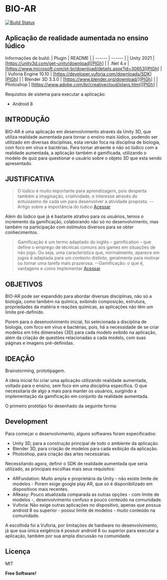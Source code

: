 # BIO-AR
[![Build Status](https://travis-ci.org/joemccann/dillinger.svg?branch=master)](https://travis-ci.org/joemccann/dillinger)

## Aplicação de realidade aumentada no ensino lúdico

Informações de build:
| Plugin | README |
| ------ | ------ |
| Unity 2021 | [https://unity3d.com/get-unity/download][PlGh] |
| .Net 4.x | [https://www.microsoft.com/pt-br/download/details.aspx?id=30653][PlGh] |
| Vuforia Engine 10.10 | [https://developer.vuforia.com/downloads/SDK][PlGh] |
| Blender 3D 3.3.0 | [https://www.blender.org/download/][PlGh] |
| Photoshop | [https://www.adobe.com/br/creativecloud/plans.html][PlGh] |


Requisitos de sistema para executar a aplicação:
 - Android 8

##  INTRODUÇÃO

BIO-AR é uma aplicação em desenvolvimento através da Unity 3D, que utiliza realidade aumentada para tornar o ensino mais lúdico, podendo ser utilizado em diversas disciplinas, esta versão foca na disciplina de biologia, com foco em vírus e bactérias. Para tornar atraente e não só lúdico com a realidade aumentada, a aplicação também é gamificada, utilizando o modelo de quiz para questionar o usuário sobre o objeto 3D que esta sendo apresentado.

## JUSTIFICATIVA

> O lúdico é muito importante para aprendizagem, pois desperta também a imaginação, criatividade, e interesse através do entusiasmo de cada um para desenvolver a atividade proposta.
 --Artigo sobre a importância do lúdico [Acessar](https://monografias.brasilescola.uol.com.br/educacao/a-importancia-ludico-na-educacao-infantil.htm#:~:text=As%20atividades%20l%C3%BAdicas%20auxiliam%20no,tornando%20o%20ensino%20de%20qualidade.)

Além do lúdico que já é bastante atrativo para os usuários, temos o incremento da gamificação, colaborando não só no desenvolvimento, mas também na participação com estímulos diversos para se obter conhecimentos.

> Gamificação é um termo adaptado do inglês – gamification – que define o emprego de técnicas comuns aos games em situações de não jogo. Ou seja, uma característica que, normalmente, aparece em jogos é adaptada para um contexto distinto, geralmente para motivar ou tornar uma tarefa mais prazerosa.
--Gamificação: o que é, vantagens e como implementar [Acessar](https://fia.com.br/blog/gamificacao/)

## OBJETIVOS

BIO-AR pode ser expandido para abordar diversas disciplinas, não só a biologia, como também na química, exibindo composição, estrutura, propriedades da matéria e reações químicas, as aplicações não têm um limite pré-definido.

Porem para o desenvolvimento inicial, foi selecionada a disciplina de biologia, com foco em vírus e bactérias, pois, há a necessidade de se criar modelos em três dimensões (3D) para cada modelo exibido na aplicação, além da criação de questões relacionadas a cada modelo, com suas páginas e imagens pré-definidas.

## IDEAÇÃO

Brainstorming, prototipagem.

A ideia inicial foi criar uma aplicação utilizando realidade aumentada, voltado para o ensino, sem foco em uma disciplina específica.
O que necessitaria de algo a mais para manter os usuários, surgindo a implementação da gamificação em conjunto da realidade aumentada.

O primeiro protótipo foi desenhado da seguinte forma:


## Development

Para começar o desenvolvimento, alguns softwares foram especificados:
- Unity 3D, para a construção principal de todo o ambiente da aplicação.
- Blender 3D, para criação de modelos para cada exibição da aplicação.
- Photoshop, para criação das artes necessárias.

Necessitando agora, definir o SDK de realidade aumentada que seria utilizado, as principais escolhas mais seus requisitos:
- ARFundation: Muito ampla e proprietária da Unity - não existe limite de modelos - Porem exige google play AR, que só é disponibilizado em dispositivos mais recentes.
- AReasy: Pouco atualizada comparada as outras opções - com limite de modelos -, desenvolvimento confuso e pouco conteúdo na comunidade.
- Vuforia: Não exige outras aplicações no dispositivo, apenas que possua android 8 ou superior - possui limite de modelos - muito conteúdo na comunidade.

A escolhida foi a Vuforia, por limitações de hardware no desenvolvimento, já que sua única exigência é possuir android 8 ou superior para executar a aplicação, também por sua ampla discussão na comunidade.

## Licença

MIT

**Free Software!**

[PlGh]: <https://github.com/joemccann/dillinger/tree/master/plugins/github/README.md>

